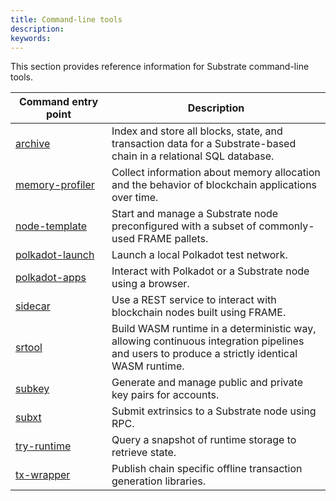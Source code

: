 ```yaml
---
title: Command-line tools
description:
keywords:
---
```


This section provides reference information for Substrate command-line tools.

| <div style="width:138px;">Command entry point | Description                                                                                                                                  |
| --------------------------------------------- | -------------------------------------------------------------------------------------------------------------------------------------------- |
| [archive](./archive.md)                       | Index and store all blocks, state, and transaction data for a Substrate-based chain in a relational SQL database.                            |
| [memory-profiler](./memory-profiler.md)       | Collect information about memory allocation and the behavior of blockchain applications over time.                                           |
| [node-template](./node-template.md)           | Start and manage a Substrate node preconfigured with a subset of commonly-used FRAME pallets.                                                |
| [polkadot-launch](./polkadot-launch.md)       | Launch a local Polkadot test network.                                                                                                        |
| [polkadot-apps](https://polkadot.js.org/apps) | Interact with Polkadot or a Substrate node using a browser.                                                                                  |
| [sidecar](./sidecar.md)                       | Use a REST service to interact with blockchain nodes built using FRAME.                                                                      |
| [srtool](./srtool.md)                         | Build WASM runtime in a deterministic way, allowing continuous integration pipelines and users to produce a strictly identical WASM runtime. |
| [subkey](./subkey.md)                         | Generate and manage public and private key pairs for accounts.                                                                               |
| [subxt](./subxt.md)                           | Submit extrinsics to a Substrate node using RPC.                                                                                             |
| [try-runtime](./try-runtime.md)               | Query a snapshot of runtime storage to retrieve state.                                                                                       |
| [tx-wrapper](./tx-wrapper.md)                 | Publish chain specific offline transaction generation libraries.                                                                             |
